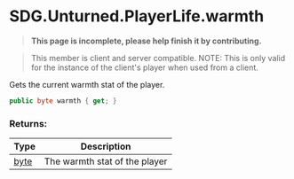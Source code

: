 # SDG.Unturned.PlayerLife.warmth

<blockquote><p><b>This page is incomplete, please help finish it by contributing.<p></b></blockquote>

> This member is client and server compatible.
> NOTE: This is only valid for the instance of the client's player when used from a client.

Gets the current warmth stat of the player.

```csharp
public byte warmth { get; }
```

### Returns:

Type | Description
------------ | -------------
[byte](https://docs.microsoft.com/en-us/dotnet/api/system.byte?view=netframework-3.5) | The warmth stat of the player